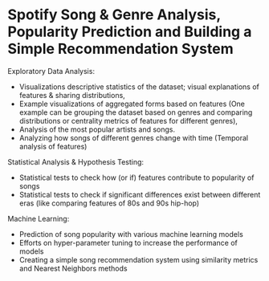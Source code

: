 # Spotify Song & Genre Analysis, Popularity Prediction and Building a Simple Recommendation System

Exploratory Data Analysis:
- Visualizations descriptive statistics of the dataset; visual explanations of features &
sharing distributions,
- Example visualizations of aggregated forms based on features (One example can be
grouping the dataset based on genres and comparing distributions or centrality metrics of
features for different genres),
- Analysis of the most popular artists and songs.
- Analyzing how songs of different genres change with time (Temporal analysis of features)

Statistical Analysis & Hypothesis Testing:
- Statistical tests to check how (or if) features contribute to popularity of songs
- Statistical tests to check if significant differences exist between different eras (like
comparing features of 80s and 90s hip-hop)

Machine Learning:
- Prediction of song popularity with various machine learning models
- Efforts on hyper-parameter tuning to increase the performance of models
- Creating a simple song recommendation system using similarity metrics and Nearest Neighbors methods
